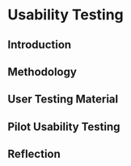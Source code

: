 # Usability Testing 

## Introduction 

## Methodology 

## User Testing Material

## Pilot Usability Testing

## Reflection 
